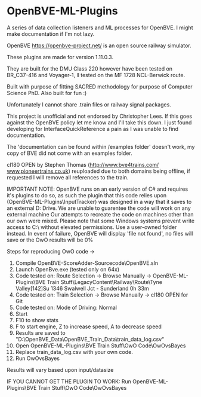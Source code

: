 # OpenBVE-ML-Plugins
A series of data collection listeners and ML processes for OpenBVE. I might make documentation if I'm not lazy.

OpenBVE https://openbve-project.net/ is an open source railway simulator.

These plugins are made for version 1.11.0.3.

They are built for the DMU Class 220 however have been tested on BR_C37-416 and Voyager-1, ll tested on the MF 1728 NCL-Berwick route.

Built with purpose of fitting SACRED methodology for purpose of Computer Science PhD. Also built for fun :)

Unfortunately I cannot share .train files or railway signal packages.

This project is unofficial and not endorsed by Christopher Lees. If this goes against the OpenBVE policy let me know and I'll take this down. I just found developing for InterfaceQuickReference a pain as I was unable to find documentation.

The 'documentation can be found within /examples folder' doesn't work, my copy of BVE did not come with an examples folder.

cl180 OPEN by Stephen Thomas (http://www.bve4trains.com/ www.pioneertrains.co.uk) reuploaded due to both domains being offline, if requested I will remove all references to the train. 

IMPORTANT NOTE: 
OpenBVE runs on an early version of C# and requires it's plugins to do so, as such the plugin that 
this code relies upon (OpenBVE-ML-Plugins\InputTracker) was designed in a way that
it saves to an external D: Drive. We are unable to guarentee the code will work on any external machine
Our attempts to recreate the code on machines other than our own were mixed.
Please note that some Windows systems prevent write access to C:\ without elevated permissions. 
Use a user-owned folder instead.
In event of failure, OpenBVE will display 'file not found', no files will save or the OwO results 
will be 0%


Steps for reproducing OwO code ->
1. Compile OpenBVE-ScoreAdder-Sourcecode\OpenBVE.sln
2. Launch OpenBve.exe (tested only on 64x)
3. Code tested on: Route Selection -> Browse Manually -> OpenBVE-ML-Plugins\BVE Train Stuff\LegacyContent\Railway\Route\Tyne Valley\[142]Su 1346 Swalwell Jct - Sunderland 0h 33m
4. Code tested on: Train Selection -> Browse Manually -> cl180 OPEN for Git
5. Code tested on: Mode of Driving: Normal
6. Start
7. F10 to show stats
8. F to start engine, Z to increase speed, A to decrease speed
9. Results are saved to "D:\OpenBVE_Data\OpenBVE_Train_Data\train_data_log.csv"
10. Open OpenBVE-ML-Plugins\BVE Train Stuff\OwO Code\OwOvsBayes
11. Replace train_data_log.csv with your own code.
12. Run OwOvsBayes

Results will vary based upon input/datasize

IF YOU CANNOT GET THE PLUGIN TO WORK:
Run OpenBVE-ML-Plugins\BVE Train Stuff\OwO Code\OwOvsBayes